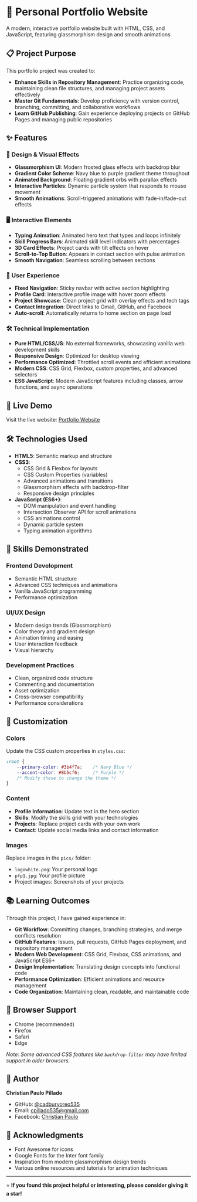 # 🌟 Personal Portfolio Website

A modern, interactive portfolio website built with HTML, CSS, and JavaScript, featuring glassmorphism design and smooth animations.

## 📋 Project Purpose

This portfolio project was created to:

- **Enhance Skills in Repository Management**: Practice organizing code, maintaining clean file structures, and managing project assets effectively
- **Master Git Fundamentals**: Develop proficiency with version control, branching, committing, and collaborative workflows
- **Learn GitHub Publishing**: Gain experience deploying projects on GitHub Pages and managing public repositories

## ✨ Features

### 🎨 Design & Visual Effects
- **Glassmorphism UI**: Modern frosted glass effects with backdrop blur
- **Gradient Color Scheme**: Navy blue to purple gradient theme throughout
- **Animated Background**: Floating gradient orbs with parallax effects
- **Interactive Particles**: Dynamic particle system that responds to mouse movement
- **Smooth Animations**: Scroll-triggered animations with fade-in/fade-out effects

### 🖥️ Interactive Elements
- **Typing Animation**: Animated hero text that types and loops infinitely
- **Skill Progress Bars**: Animated skill level indicators with percentages
- **3D Card Effects**: Project cards with tilt effects on hover
- **Scroll-to-Top Button**: Appears in contact section with pulse animation
- **Smooth Navigation**: Seamless scrolling between sections

### 📱 User Experience
- **Fixed Navigation**: Sticky navbar with active section highlighting
- **Profile Card**: Interactive profile image with hover zoom effects
- **Project Showcase**: Clean project grid with overlay effects and tech tags
- **Contact Integration**: Direct links to Gmail, GitHub, and Facebook
- **Auto-scroll**: Automatically returns to home section on page load

### 🛠️ Technical Implementation
- **Pure HTML/CSS/JS**: No external frameworks, showcasing vanilla web development skills
- **Responsive Design**: Optimized for desktop viewing
- **Performance Optimized**: Throttled scroll events and efficient animations
- **Modern CSS**: CSS Grid, Flexbox, custom properties, and advanced selectors
- **ES6 JavaScript**: Modern JavaScript features including classes, arrow functions, and async operations

## 🚀 Live Demo

Visit the live website: [Portfolio Website](https://pau-portfolio.vercel.app/)


## 🛠️ Technologies Used

- **HTML5**: Semantic markup and structure
- **CSS3**: 
  - CSS Grid & Flexbox for layouts
  - CSS Custom Properties (variables)
  - Advanced animations and transitions
  - Glassmorphism effects with backdrop-filter
  - Responsive design principles
- **JavaScript (ES6+)**:
  - DOM manipulation and event handling
  - Intersection Observer API for scroll animations
  - CSS animations control
  - Dynamic particle system
  - Typing animation algorithms

## 🎯 Skills Demonstrated

### Frontend Development
- Semantic HTML structure
- Advanced CSS techniques and animations
- Vanilla JavaScript programming
- Performance optimization

### UI/UX Design
- Modern design trends (Glassmorphism)
- Color theory and gradient design
- Animation timing and easing
- User interaction feedback
- Visual hierarchy

### Development Practices
- Clean, organized code structure
- Commenting and documentation
- Asset optimization
- Cross-browser compatibility
- Performance considerations


## 🎨 Customization

### Colors
Update the CSS custom properties in `styles.css`:
```css
:root {
    --primary-color: #3b4f7a;    /* Navy Blue */
    --accent-color: #8b5cf6;     /* Purple */
    /* Modify these to change the theme */
}
```

### Content
- **Profile Information**: Update text in the hero section
- **Skills**: Modify the skills grid with your technologies
- **Projects**: Replace project cards with your own work
- **Contact**: Update social media links and contact information

### Images
Replace images in the `pics/` folder:
- `logowhite.png`: Your personal logo
- `pfp1.jpg`: Your profile picture
- Project images: Screenshots of your projects

## 📚 Learning Outcomes

Through this project, I have gained experience in:

- **Git Workflow**: Committing changes, branching strategies, and merge conflicts resolution
- **GitHub Features**: Issues, pull requests, GitHub Pages deployment, and repository management
- **Modern Web Development**: CSS Grid, Flexbox, CSS animations, and JavaScript ES6+
- **Design Implementation**: Translating design concepts into functional code
- **Performance Optimization**: Efficient animations and resource management
- **Code Organization**: Maintaining clean, readable, and maintainable code

## 🔧 Browser Support

- Chrome (recommended)
- Firefox
- Safari
- Edge

*Note: Some advanced CSS features like `backdrop-filter` may have limited support in older browsers.*


## 👤 Author

**Christian Paulo Pillado**
- GitHub: [@cadburyoreo535](https://github.com/cadburyoreo535)
- Email: cpillado535@gmail.com
- Facebook: [Christian Paulo](https://www.facebook.com/christian.paulooo)

## 🙏 Acknowledgments

- Font Awesome for icons
- Google Fonts for the Inter font family
- Inspiration from modern glassmorphism design trends
- Various online resources and tutorials for animation techniques

---

⭐ **If you found this project helpful or interesting, please consider giving it a star!**
